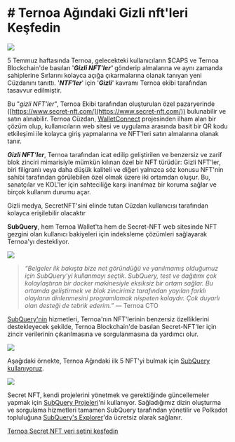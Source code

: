 # # Ternoa Ağındaki Gizli nft'leri Keşfedin

![](https://miro.medium.com/max/1200/0*s1fSGGelS-HVJNBm)

5 Temmuz haftasında Ternoa, gelecekteki kullanıcıların $CAPS ve Ternoa Blockchain'de basılan '**_Gizli NFT'ler'_** gönderip almalarına ve aynı zamanda sahiplerine Sırlarını kolayca açığa çıkarmalarına olanak tanıyan yeni Cüzdanını tanıttı. '**_NTF'ler_**' için '**_Gizli_**' kavramı Ternoa ekibi tarafından tasavvur edilmiştir.

Bu "_gizli NFT'ler_", Ternoa Ekibi tarafından oluşturulan özel pazaryerinde ([https://www.secret-nft.com/](https://www.secret-nft.com/)) bulunabilir ve satın alınabilir. Ternoa Cüzdan, [WalletConnect](https://walletconnect.org/) projesinden ilham alan bir çözüm olup, kullanıcıların web sitesi ve uygulama arasında basit bir QR kodu etkileşimi ile kolayca giriş yapmalarına ve NFT'leri satın almalarına olanak tanır.

**_Gizli NFT'ler_**, Ternoa tarafından icat edilip geliştirilen ve benzersiz ve zarif blok zinciri mimarisiyle mümkün kılınan özel bir NFT türüdür: Gizli NFT'ler, biri filigranlı veya daha düşük kaliteli ve diğeri yalnızca söz konusu NFT'nin sahibi tarafından görülebilen özel olmak üzere iki ortamdan oluşur. Bu, sanatçılar ve KOL'ler için sahteciliğe karşı inanılmaz bir koruma sağlar ve birçok kullanım durumu açar.

Gizli medya, SecretNFT'sini elinde tutan Cüzdan kullanıcısı tarafından kolayca erişilebilir olacaktır

**SubQuery**, hem Ternoa Wallet'ta hem de Secret-NFT web sitesinde NFT gezgini olan kullanıcı bakiyeleri için indeksleme çözümleri sağlayarak Ternoa'yı destekliyor.

![](https://miro.medium.com/max/1400/0*gquKRKBgiyAAxRFZ)

> _“Belgeler ilk bakışta bize net göründüğü ve yanılmamış olduğumuz için SubQuery'yi kullanmayı seçtik. SubQuery, test ve dağıtımı çok kolaylaştıran bir docker makinesiyle eksiksiz bir ortam sağlar. Bu ortamda geliştirmek ve blok zincirimiz tarafından yayılan farklı olayların dinlenmesini programlamak nispeten kolaydır. Çok duyarlı olan desteği de tebrik ederim.”_ — Ternoa CTO

[SubQuery'nin](https://subquery.network/) hizmetleri, Ternoa'nın NFT'lerinin benzersiz özelliklerini destekleyecek şekilde, Ternoa Blockchain'de basılan Secret-NFT'ler için zincir verilerinin çıkarılmasına ve sorgulanmasına da yardımcı olur.

![](https://miro.medium.com/max/1400/0*CA7lfxmZxHCKhzWw)

Aşağıdaki örnekte, Ternoa Ağındaki ilk 5 NFT'yi bulmak için [SubQuery kullanıyoruz](https://explorer.subquery.network/subquery/capsule-corp-ternoa/indexer).

![](https://miro.medium.com/max/1400/0*YaQGpb3xUn7BUESx)

Secret NFT, kendi projelerini yönetmek ve gerektiğinde güncellemeler yapmak için [SubQuery Projeleri](https://project.subquery.network/)'ni kullanıyor. Sağladığımız dizin oluşturma ve sorgulama hizmetleri tamamen SubQuery tarafından yönetilir ve Polkadot topluluğuna [SubQuery's Explorer](https://explorer.subquery.network/)'da ücretsiz olarak sağlanır.

[Ternoa Secret NFT veri setini keşfedin](https://explorer.subquery.network/subquery/capsule-corp-ternoa/indexer)
